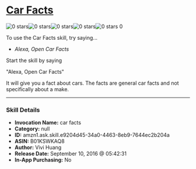 # [Car Facts](http://alexa.amazon.com/#skills/amzn1.ask.skill.e9204d45-34a0-4463-8eb9-7644ec2b204a)
![0 stars](../../images/ic_star_border_black_18dp_1x.png)![0 stars](../../images/ic_star_border_black_18dp_1x.png)![0 stars](../../images/ic_star_border_black_18dp_1x.png)![0 stars](../../images/ic_star_border_black_18dp_1x.png)![0 stars](../../images/ic_star_border_black_18dp_1x.png) 0

To use the Car Facts skill, try saying...

* *Alexa, Open Car Facts*

Start the skill by saying 

"Alexa, Open Car Facts"

It will give you a fact about cars. The facts are general car facts and not specifically about a make.

***

### Skill Details

* **Invocation Name:** car facts
* **Category:** null
* **ID:** amzn1.ask.skill.e9204d45-34a0-4463-8eb9-7644ec2b204a
* **ASIN:** B01KSWKAQ8
* **Author:** Vivi Huang
* **Release Date:** September 10, 2016 @ 05:42:31
* **In-App Purchasing:** No
